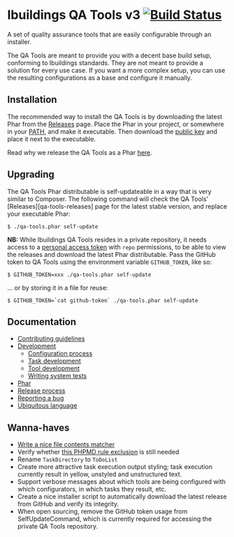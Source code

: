 # Ibuildings QA Tools v3 [![Build Status](https://travis-ci.com/ibuildingsnl/qa-tools-v3.svg?token=JEaBsbhAuRqMRnCxyjuy&branch=master)](https://travis-ci.com/ibuildingsnl/qa-tools-v3)
A set of quality assurance tools that are easily configurable through an installer.

The QA Tools are meant to provide you with a decent base build setup, conforming to Ibuildings standards. 
They are not meant to provide a solution for every use case. If you want a more complex setup,
you can use the resulting configurations as a base and configure it manually.

## Installation

The recommended way to install the QA Tools is by downloading the latest Phar
from the [Releases][github-qa-releases] page. Place the Phar in your project, or
somewhere in your [PATH][path], and make it executable. Then download the
[public key][public-key] and place it next to the executable.

Read why we release the QA Tools as a Phar [here](phar.md).

[github-qa-releases]: https://github.com/ibuildingsnl/qa-tools-v3/releases
[path]: https://en.wikipedia.org/wiki/PATH_(variable)
[public-key]: build/release/qa-tools.phar.pubkey

## Upgrading

The QA Tools Phar distributable is self-updateable in a way that is very similar
to Composer. The following command will check the QA Tools'
[Releases][qa-tools-releases] page for the latest stable version, and replace
your executable Phar:

```sh-session
$ ./qa-tools.phar self-update
```

**NB:** While Ibuildings QA Tools resides in a private repository, it needs
access to a [personal access token][personal-access-tokens] with `repo`
permissions, to be able to view the releases and download the latest Phar
distributable. Pass the GitHub token to QA Tools using the environment variable
`GITHUB_TOKEN`, like so:

```sh-session
$ GITHUB_TOKEN=xxx ./qa-tools.phar self-update
```

... or by storing it in a file for reuse:

```sh-session
$ GITHUB_TOKEN=`cat github-token` ./qa-tools.phar self-update
```

[personal-access-tokens]: https://github.com/settings/tokens

## Documentation

 * [Contributing guidelines](CONTRIBUTING.md)
 * [Development](docs/development.md)
    * [Configuration process](docs/development/configuration-process.md)
    * [Task development](docs/development/task-development.md)
    * [Tool development](docs/development/tool-development.md)
    * [Writing system tests](docs/development/writing-system-tests.md)
 * [Phar](docs/phar.md)
 * [Release process](docs/release-process.md)
 * [Reporting a bug](docs/reporting-a-bug.md)
 * [Ubiquitous language](docs/ubiquitous-language.md)

## Wanna-haves

 * [Write a nice file contents matcher](https://github.com/ibuildingsnl/qa-tools-v3/blob/061e357c07d24e4ad217fffa545015f8e79cfbac/tests/unit/Tool/PhpMd/Configurator/PhpMdConfiguratorTest.php#L74-L80)
 * Verify whether [this PHPMD rule exclusion](https://github.com/ibuildingsnl/qa-tools-v3/blob/061e357c07d24e4ad217fffa545015f8e79cfbac/src/Tool/PhpMd/Resources/templates/phpmd-default.xml.twig#L20-L23) is still needed
 * Rename `TaskDirectory` to `ToDoList`
 * Create more attractive task execution output styling; task execution currently result in yellow, unstyled and unstructured text.
 * Support verbose messages about which tools are being configured with which configurators, in which tasks they result, etc.
 * Create a nice installer script to automatically download the latest release from GitHub and verify its integrity.
 * When open sourcing, remove the GitHub token usage from SelfUpdateCommand, which is currently required for accessing the private QA Tools repository.
